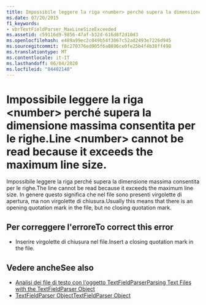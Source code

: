 ```yaml
---
title: Impossibile leggere la riga <number> perché supera la dimensione massima consentita per le righe.
ms.date: 07/20/2015
f1_keywords:
- vbrTextFieldParser_MaxLineSizeExceeded
ms.assetid: c59116d9-9856-47af-b32d-616d8f2d10d3
ms.openlocfilehash: e489a99ec2c049b54f3067c52ad2493e7226d945
ms.sourcegitcommit: f8c270376ed905f6a8896ce0fe25b4f4b38ff498
ms.translationtype: MT
ms.contentlocale: it-IT
ms.lasthandoff: 06/04/2020
ms.locfileid: "84402148"
---
```

# <a name="line-number-cannot-be-read-because-it-exceeds-the-maximum-line-size"></a><span data-ttu-id="8a6ea-102">Impossibile leggere la riga \<number> perché supera la dimensione massima consentita per le righe.</span><span class="sxs-lookup"><span data-stu-id="8a6ea-102">Line \<number> cannot be read because it exceeds the maximum line size.</span></span>
<span data-ttu-id="8a6ea-103">Impossibile leggere la riga perché supera la dimensione massima consentita per le righe.</span><span class="sxs-lookup"><span data-stu-id="8a6ea-103">The line cannot be read because it exceeds the maximum line size.</span></span> <span data-ttu-id="8a6ea-104">In genere questo significa che nel file sono presenti virgolette di apertura, ma non virgolette di chiusura.</span><span class="sxs-lookup"><span data-stu-id="8a6ea-104">Usually this means that there is an opening quotation mark in the file, but no closing quotation mark.</span></span>  
  
## <a name="to-correct-this-error"></a><span data-ttu-id="8a6ea-105">Per correggere l'errore</span><span class="sxs-lookup"><span data-stu-id="8a6ea-105">To correct this error</span></span>  
  
- <span data-ttu-id="8a6ea-106">Inserire virgolette di chiusura nel file.</span><span class="sxs-lookup"><span data-stu-id="8a6ea-106">Insert a closing quotation mark in the file.</span></span>  
  
## <a name="see-also"></a><span data-ttu-id="8a6ea-107">Vedere anche</span><span class="sxs-lookup"><span data-stu-id="8a6ea-107">See also</span></span>

- [<span data-ttu-id="8a6ea-108">Analisi dei file di testo con l'oggetto TextFieldParser</span><span class="sxs-lookup"><span data-stu-id="8a6ea-108">Parsing Text Files with the TextFieldParser Object</span></span>](../developing-apps/programming/drives-directories-files/parsing-text-files-with-the-textfieldparser-object.md)
- [<span data-ttu-id="8a6ea-109">TextFieldParser Object</span><span class="sxs-lookup"><span data-stu-id="8a6ea-109">TextFieldParser Object</span></span>](../language-reference/objects/textfieldparser-object.md)
